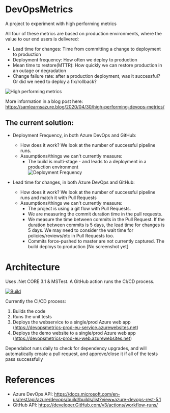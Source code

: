 # DevOpsMetrics
A project to experiment with high performing metrics

All four of these metrics are based on production environments, where the value to our end users is delivered:

- Lead time for changes: Time from committing a change to deployment to production
- Deployment frequency: How often we deploy to production
- Mean time to restore(MTTR): How quickly we can restore production in an outage or degradation
- Change failure rate: after a production deployment, was it successful? Or did we need to deploy a fix/rollback?

![High performing metrics](https://samlearnsazure.files.wordpress.com/2020/04/01highperformers.png)

More information in a blog post here: https://samlearnsazure.blog/2020/04/30/high-performing-devops-metrics/

## The current solution:
- Deployment Frequency, in both Azure DevOps and GitHub:
  - How does it work? We look at the number of successful pipeline runs. 
  - Assumptions/things we can't currently measure: 
    - The build is multi-stage - and leads to a deployment in a production environment    
![Deployment Frequency](https://GitHub.com/samsmithnz/DevOpsMetrics/blob/master/ReadmeImages/DeploymentFrequencyDemo.png)

- Lead time for changes, in both Azure DevOps and GitHub:
  - How does it work? We look at the number of successful pipeline runs and match it with Pull Requests 
  - Assumptions/things we can't currently measure: 
    - The project is using a git flow with Pull Requests. 
    - We are measuring the commit duration time in the pull requests. 
    - We measure the time between commits in the Pull Request. If the duration between commits is 5 days, the lead time for changes is 5 days. We may need to consider the wait time for policies/reviews/etc in Pull Requests too. 
    - Commits force-pushed to master are not currently captured. The build deploys to production
[No screenshot yet]

# Architecture
Uses .Net CORE 3.1 & MSTest. A GitHub action runs the CI/CD process. 

[![Build](https://GitHub.com/samsmithnz/DevOpsMetrics/workflows/CI/CD/badge.svg)](https://GitHub.com/samsmithnz/DevOpsMetrics/actions?query=workflow%3ACI%2FCD)

Currently the CI/CD process: 
1. Builds the code
2. Runs the unit tests
3. Deploys the webservice to a single/prod Azure web app (https://devopsmetrics-prod-eu-service.azurewebsites.net)
4. Deploys the demo website to a single/prod Azure web app (https://devopsmetrics-prod-eu-web.azurewebsites.net)

Dependabot runs daily to check for dependency upgrades, and will automatically create a pull request, and approve/close it if all of the tests pass successfully 

# References

- Azure DevOps API: https://docs.microsoft.com/en-us/rest/api/azure/devops/build/builds/list?view=azure-devops-rest-5.1
- GitHub API: https://developer.GitHub.com/v3/actions/workflow-runs/